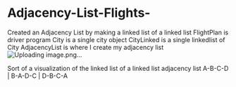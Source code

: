 # Adjacency-List-Flights-
Created an Adjacency List by making a linked list of a linked list
FlightPlan is driver program
City is a single city object
CityLinked is a single linkedlist of City
AdjacencyList is where I create my adjacency list
![Uploading image.png…]()

Sort of a visualization of the linked list of a linked list adjacency list
A-B-C-D
|
B-A-D-C
|
D-B-C-A
